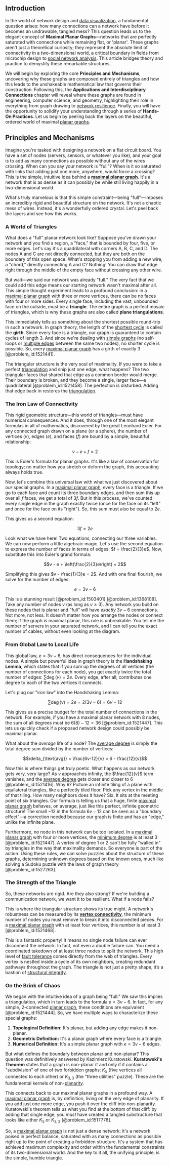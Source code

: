 ## Introduction
In the world of network design and [data visualization](@article_id:141272), a fundamental question arises: how many connections can a network have before it becomes an undrawable, tangled mess? This question leads us to the elegant concept of **Maximal Planar Graphs**—networks that are perfectly saturated with connections while remaining flat, or 'planar'. These graphs aren't just a theoretical curiosity; they represent the absolute limit of connectivity in a two-dimensional world, a critical boundary in fields from microchip design to [social network analysis](@article_id:271398). This article bridges theory and practice to demystify these remarkable structures.

We will begin by exploring the core **Principles and Mechanisms**, uncovering why these graphs are composed entirely of triangles and how this leads to the unshakeable mathematical law that governs their construction. Following this, the **Applications and Interdisciplinary Connections** chapter will reveal where these graphs are found in engineering, computer science, and geometry, highlighting their role in everything from graph drawing to [network resilience](@article_id:265269). Finally, you will have the opportunity to solidify your understanding through a series of **Hands-On Practices**. Let us begin by peeling back the layers on the beautiful, ordered world of maximal [planar graphs](@article_id:268416).

## Principles and Mechanisms

Imagine you're tasked with designing a network on a flat circuit board. You have a set of nodes (servers, sensors, or whatever you like), and your goal is to add as many connections as possible without any of the wires crossing. When can you say your network is "full"? When is it so saturated with links that adding just one more, anywhere, would force a crossing? This is the simple, intuitive idea behind a **[maximal planar graph](@article_id:265565)**. It's a network that is as dense as it can possibly be while still living happily in a two-dimensional world.

What's truly marvelous is that this simple constraint—being "full"—imposes an incredibly rigid and beautiful structure on the network. It's not a chaotic mess of wires. Instead, it's a wonderfully ordered crystal. Let's peel back the layers and see how this works.

### A World of Triangles

What does a "full" planar network look like? Suppose you've drawn your network and you find a region, a "face," that is bounded by four, five, or more edges. Let's say it's a quadrilateral with corners A, B, C, and D. The nodes A and C are not directly connected, but they are both on the boundary of this open space. What's stopping you from adding a new wire, a "chord," directly connecting A and C? Nothing! You can draw that edge right through the middle of the empty face without crossing any other wire.

But wait—we said our network was already "full." The very fact that we could add this edge means our starting network wasn't maximal after all. This simple thought experiment leads to a profound conclusion: in a [maximal planar graph](@article_id:265565) with three or more vertices, there can be no faces with four or more sides. Every single face, including the vast, unbounded face on the outside, must be a **triangle**. The entire graph is a perfect mosaic of triangles, which is why these graphs are also called **plane triangulations**.

This immediately tells us something about the shortest possible round-trip in such a network. In graph theory, the length of the [shortest cycle](@article_id:275884) is called the **girth**. Since every face is a triangle, our graph is guaranteed to contain cycles of length 3. And since we're dealing with [simple graphs](@article_id:274388) (no self-loops or [multiple edges](@article_id:273426) between the same two nodes), no shorter cycle is possible. So, every [maximal planar graph](@article_id:265565) has a girth of exactly 3 [@problem_id:1521441].

The triangular structure is the very soul of maximality. If you were to take a perfect [triangulation](@article_id:271759) and snip just one edge, what happens? The two triangular faces that shared that edge as a common border would merge. Their boundary is broken, and they become a single, larger face—a quadrilateral [@problem_id:1521458]. The perfection is disturbed. Adding that edge back in restores the [triangulation](@article_id:271759).

### The Iron Law of Connectivity

This rigid geometric structure—this world of triangles—must have numerical consequences. And it does, through one of the most elegant formulas in all of mathematics, discovered by the great Leonhard Euler. For any connected graph drawn on a plane (or a sphere), the number of vertices ($v$), edges ($e$), and faces ($f$) are bound by a simple, beautiful relationship:

$$v - e + f = 2$$

This is Euler's formula for planar graphs. It's like a law of conservation for topology; no matter how you stretch or deform the graph, this accounting always holds true.

Now, let's combine this universal law with what we just discovered about *our* special graphs. In a [maximal planar graph](@article_id:265565), every face is a triangle. If we go to each face and count its three boundary edges, and then sum this up over all $f$ faces, we get a total of $3f$. But in this process, we've counted every single edge in the graph exactly twice (once for the face on its "left" and once for the face on its "right"). So, this sum must also be equal to $2e$.

This gives us a second equation:

$$3f = 2e$$

Look what we have here! Two equations, connecting our three variables. We can now perform a little algebraic magic. Let's use the second equation to express the number of faces in terms of edges: $f = \frac{2}{3}e$. Now, substitute this into Euler's grand formula:

$$v - e + \left(\frac{2}{3}e\right) = 2$$

Simplifying this gives $v - \frac{1}{3}e = 2$. And with one final flourish, we solve for the number of edges:

$$e = 3v - 6$$

This is a stunning result [@problem_id:1503401] [@problem_id:1368108]. Take any number of nodes $v$ (as long as $v \ge 3$). Any network you build on these nodes that is planar and "full" will have *exactly* $3v-6$ connections. Not more, not less. It doesn't matter how you arrange the nodes or connect them; if the graph is maximal planar, this rule is unbreakable. You tell me the number of servers in your saturated network, and I can tell you the exact number of cables, without even looking at the diagram.

### From Global Law to Local Life

This global law, $e=3v-6$, has direct consequences for the individual nodes. A simple but powerful idea in graph theory is the **Handshaking Lemma**, which states that if you sum up the degrees of all vertices (the number of connections for each node), you get exactly twice the total number of edges: $\sum \deg(v) = 2e$. Every edge, after all, contributes one degree to each of the two vertices it connects.

Let's plug our "iron law" into the Handshaking Lemma:

$$\sum \deg(v) = 2e = 2(3v-6) = 6v - 12$$

This gives us a precise budget for the total number of connections in the network. For example, if you have a maximal planar network with 8 nodes, the sum of all degrees must be $6(8) - 12 = 36$ [@problem_id:1521447]. This lets us quickly check if a proposed network design could possibly be maximal planar.

What about the *average* life of a node? The [average degree](@article_id:261144) is simply the total degree sum divided by the number of vertices:

$$\delta_{\text{avg}} = \frac{6v-12}{v} = 6 - \frac{12}{v}$$

Now this is where things get truly poetic. What happens as our network gets very, very large? As $v$ approaches infinity, the $\frac{12}{v}$ term vanishes, and the [average degree](@article_id:261144) gets closer and closer to 6 [@problem_id:1521416]. Why 6? Picture an infinite tiling of a plane with equilateral triangles, like a perfectly tiled floor. Pick any vertex in the middle of that tiling. How many neighbors does it have? Six. It sits at the meeting point of six triangles. Our formula is telling us that a huge, finite [maximal planar graph](@article_id:265565) behaves, on average, just like this perfect, infinite geometric structure! The small $-12$ in the formula $6v-12$ can be seen as a "boundary effect"—a correction needed because our graph is finite and has an "edge," unlike the infinite plane.

Furthermore, no node in this network can be too isolated. In a [maximal planar graph](@article_id:265565) with four or more vertices, the [minimum degree](@article_id:273063) is at least 3 [@problem_id:1521447]. A vertex of degree 1 or 2 can't be fully "walled in" by triangles in the way that maximality demands. So everyone is part of the action. Using these rules, we can solve puzzles about the structure of these graphs, determining unknown degrees based on the known ones, much like solving a Sudoku puzzle with the laws of graph theory [@problem_id:1527263].

### The Strength of the Triangle

So, these networks are rigid. Are they also strong? If we're building a communication network, we want it to be resilient. What if a node fails?

This is where the triangular structure shows its true might. A network's robustness can be measured by its **[vertex connectivity](@article_id:271787)**, the minimum number of nodes you must remove to break it into disconnected pieces. For a [maximal planar graph](@article_id:265565) with at least four vertices, this number is at least 3 [@problem_id:1521468].

This is a fantastic property! It means no single node failure can ever disconnect the network. In fact, not even a double failure can. You need a coordinated takedown of at least three nodes to split the network. This high level of [fault tolerance](@article_id:141696) comes directly from the web of triangles. Every vertex is nestled inside a cycle of its own neighbors, creating redundant pathways throughout the graph. The triangle is not just a pretty shape; it’s a bastion of [structural integrity](@article_id:164825).

### On the Brink of Chaos

We began with the intuitive idea of a graph being "full." We saw this implies a triangulation, which in turn leads to the formula $e=3v-6$. In fact, for any simple, 2-connected [planar graph](@article_id:269143), these conditions are equivalent [@problem_id:1521444]. So, we have multiple ways to characterize these special graphs:
1.  **Topological Definition:** It's planar, but adding any edge makes it non-planar.
2.  **Geometric Definition:** It's a planar graph where every face is a triangle.
3.  **Numerical Definition:** It's a simple planar graph with $e=3v-6$ edges.

But what defines the boundary between planar and non-planar? This question was definitively answered by Kazimierz Kuratowski. **Kuratowski's Theorem** states that a graph is non-planar if and only if it contains a "subdivision" of one of two forbidden graphs: $K_5$ (five vertices all connected to each other) or $K_{3,3}$ (the "three utilities" puzzle). These are the fundamental kernels of non-[planarity](@article_id:274287).

This connects back to our maximal planar graphs in a profound way. A [maximal planar graph](@article_id:265565) is, by definition, living on the very edge of planarity. If you add just one more edge, you push it over the cliff into non-planarity. Kuratowski's theorem tells us what you find at the bottom of that cliff: by adding that single edge, you *must* have created a tangled substructure that looks like either $K_5$ or $K_{3,3}$ [@problem_id:1517778].

So, a [maximal planar graph](@article_id:265565) is not just a dense network; it's a network poised in perfect balance, saturated with as many connections as possible right up to the point of creating a forbidden structure. It's a system that has achieved maximum complexity and order within the fundamental constraints of its two-dimensional world. And the key to it all, the unifying principle, is the simple, humble triangle.